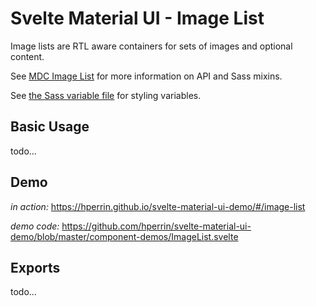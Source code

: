 # Svelte Material UI - Image List

Image lists are RTL aware containers for sets of images and optional content.

See [MDC Image List](https://material.io/develop/web/components/image-lists/) for more information on API and Sass mixins.

See [the Sass variable file](https://github.com/material-components/material-components-web/blob/master/packages/mdc-image-list/_variables.scss) for styling variables.

## Basic Usage

todo...

## Demo

*in action:* https://hperrin.github.io/svelte-material-ui-demo/#/image-list

*demo code:* https://github.com/hperrin/svelte-material-ui-demo/blob/master/component-demos/ImageList.svelte

## Exports

todo...